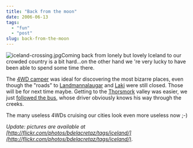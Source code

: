 ```yaml
---
title: "Back from the moon"
date: 2006-06-13
tags: 
  - "fun"
  - "post"
slug: back-from-the-moon
---
```


![iceland-crossing.jpg](http://codeconsult.ch/bertrand/archives/images/iceland-crossing.jpg)Coming back from lonely but lovely Iceland to our crowded country is a bit hard...on the other hand we 're very lucky to have been able to spend some time there.

The [4WD camper](http://www.randburg.com/is/camper/campersinfo01.asp) was ideal for discovering the most bizarre places, even though the "roads" to [Landmannalaugar](http://www.landmannalaugar.info/) and [Laki](http://en.wikipedia.org/wiki/Laki) were still closed. Those will be for next time maybe. Getting to the [Thorsmork](http://www.thorsmork.is/index_english.html) valley was easier, we just [followed the bus](http://www.thorsmork.is/pictures/album/pages/IMG_2591_JPG.htm), whose driver obviously knows his way through the creeks.

The many useless 4WDs cruising our cities look even more useless now ;-)

_Update: pictures are available at [http://flickr.com/photos/bdelacretaz/tags/iceland/](http://flickr.com/photos/bdelacretaz/tags/iceland/)_.
